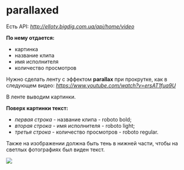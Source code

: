 # parallaxed

Есть API: _http://ellotv.bigdig.com.ua/api/home/video_

**По нему отдается:**
- картинка
- название клипа
- имя исполнителя
- количество просмотров

Нужно сделать ленту с эффектом **parallax** при прокрутке, как в следующем видео:
_https://www.youtube.com/watch?v=ersAT1fua9U_

В ленте выводим картинки.


**Поверх картинки текст:**
- _первая строка_ - название клипа - roboto bold;
- _вторая строка_ - имя исполнителя - roboto light;
- _третья строка_ - количество просмотров - roboto regular.


Также на изображении должна быть тень в нижней части, чтобы на светлых фотографиях был виден текст.


![](http://casak.ru/parallax.gif)
